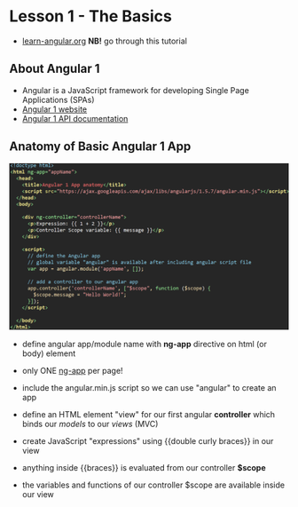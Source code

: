 # Lesson 1 - The Basics

- [learn-angular.org](http://learn-angular.org) **NB!** go through this tutorial

## About Angular 1
- Angular is a JavaScript framework for developing Single Page Applications (SPAs)
- [Angular 1 website](https://angularjs.org)
- [Angular 1 API documentation](https://docs.angularjs.org/api)

## Anatomy of Basic Angular 1 App
![anatomy.png](img/anatomy.png)

- define angular app/module name with **ng-app** directive on html (or body) element
- only ONE [ng-app](https://docs.angularjs.org/api/ng/directive/ngApp) per page! 

- include the angular.min.js script so we can use "angular" to create an app
- define an HTML element "view" for our first angular **controller** which binds our *models* to our *views* (MVC)
- create JavaScript "expressions" using {{double curly braces}} in our view 
- anything inside {{braces}} is evaluated from our controller **$scope** 
- the variables and functions of our controller $scope are available inside our view

